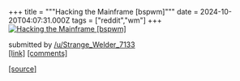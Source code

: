 +++
title = """Hacking the Mainframe [bspwm]"""
date = 2024-10-20T04:07:31.000Z
tags = ["reddit","wm"]
+++
[![Hacking the Mainframe [bspwm]](https://b.thumbs.redditmedia.com/w3OwRsOV6KlE2_FIYPdKdQeUFJqXZr9t8rIo2HUZuRQ.jpg "Hacking the Mainframe [bspwm]")](https://www.reddit.com/r/unixporn/comments/1g7qic4/hacking_the_mainframe_bspwm/)

submitted by [/u/Strange\_Welder\_7133](https://www.reddit.com/user/Strange_Welder_7133)  
[\[link\]](https://www.reddit.com/gallery/1g7qic4) [\[comments\]](https://www.reddit.com/r/unixporn/comments/1g7qic4/hacking_the_mainframe_bspwm/)

[[source]](https://www.reddit.com/r/unixporn/comments/1g7qic4/hacking_the_mainframe_bspwm/)
